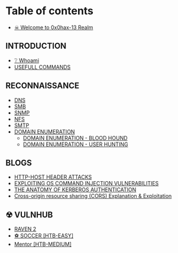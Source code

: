 # Table of contents

* [☠ Welcome to  0x0hax-13 Realm](README.md)

## INTRODUCTION

* [❔ Whoami](introduction/whoami.md)
* [USEFULL COMMANDS](introduction/usefull-commands.md)

## RECONNAISSANCE

* [DNS ](reconnaissance/dns.md)
* [SMB](reconnaissance/smb.md)
* [SNMP](reconnaissance/snmp.md)
* [NFS](reconnaissance/nfs.md)
* [SMTP](reconnaissance/smtp.md)
* [DOMAIN ENUMERATION](reconnaissance/domain-enumeration/README.md)
  * [DOMAIN ENUMERATION - BLOOD HOUND](reconnaissance/domain-enumeration/domain-enumeration-blood-hound.md)
  * [DOMAIN ENUMERATION - USER HUNTING](reconnaissance/domain-enumeration/domain-enumeration-user-hunting.md)

## BLOGS

* [HTTP-HOST HEADER ATTACKS](blogs/http-host-header-attacks.md)
* [EXPLOITING OS COMMAND INJECTION VULNERABILITIES](blogs/exploiting-os-command-injection-vulnerabilities.md)
* [THE ANATOMY OF KERBEROS AUTHENTICATION](blogs/the-anatomy-of-kerberos-authentication.md)
* [Cross-origin resource sharing (CORS) Explanation & Exploitation](blogs/cross-origin-resource-sharing-cors-explanation-and-exploitation.md)

## ☢ VULNHUB

* [RAVEN 2](vulnhub/raven-2.md)
* [⚽ SOCCER \[HTB-EASY\]](vulnhub/soccer-htb-easy.md)
* [Mentor \[HTB-MEDIUM\]](vulnhub/mentor-htb-medium.md)
